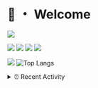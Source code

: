 # 👋 ・ Welcome
![](https://komarev.com/ghpvc/?username=Lorenzo0111)

![](https://img.shields.io/badge/Java-ED8B00?style=for-the-badge&logo=java&logoColor=white)
![](https://img.shields.io/badge/JavaScript-323330?style=for-the-badge&logo=javascript&logoColor=F7DF1E)
![](https://img.shields.io/badge/Node.js-339933?style=for-the-badge&logo=nodedotjs&logoColor=white)
![](https://img.shields.io/badge/React-20232A?style=for-the-badge&logo=react&logoColor=61DAFB)

[![](https://github-readme-stats.vercel.app/api?username=Lorenzo0111&show_icons=true&count_private=true)](https://github.com/Lorenzo0111)
![Top Langs](https://github-readme-stats.vercel.app/api/top-langs/?username=Lorenzo0111&layout=compact)

<details>
<summary>⏰ Recent Activity</summary>

<!--RECENT_ACTIVITY:start-->
1. ![prMerged] **Pull request merged:** [Lorenzo0111/SpigotUpdatesBot#4](https://github.com/Lorenzo0111/SpigotUpdatesBot/pull/4)
2. ![prMerged] **Pull request merged:** [ZombieStriker/QualityArmory#277](https://github.com/ZombieStriker/QualityArmory/pull/277)
3. ![prMerged] **Pull request merged:** [ZombieStriker/QualityArmory#272](https://github.com/ZombieStriker/QualityArmory/pull/272)
4. ![prClosed] **Pull request closed:** [ZombieStriker/QualityArmory#270](https://github.com/ZombieStriker/QualityArmory/pull/270)
5. ![issueClosed] **Issue closed:** [ZombieStriker/QualityArmory#280](https://github.com/ZombieStriker/QualityArmory/issues/280)
6. ![comment] **Commented:** [ZombieStriker/QualityArmory#280](https://github.com/ZombieStriker/QualityArmory/issues/280#issuecomment-1037913609)
7. ![issueClosed] **Issue closed:** [ZombieStriker/QualityArmory#273](https://github.com/ZombieStriker/QualityArmory/issues/273)
8. ![prMerged] **Pull request merged:** [ZombieStriker/QualityArmory#278](https://github.com/ZombieStriker/QualityArmory/pull/278)
9. ![prMerged] **Pull request merged:** [Lorenzo0111/SpigotUpdatesBot#3](https://github.com/Lorenzo0111/SpigotUpdatesBot/pull/3)
10. ![prMerged] **Pull request merged:** [Lorenzo0111/SpigotUpdatesBot#2](https://github.com/Lorenzo0111/SpigotUpdatesBot/pull/2)
<!--RECENT_ACTIVITY:end-->


<!--RECENT_ACTIVITY:last_update-->
Last Updated: Wednesday, February 16th, 2022, 12:44:10 AM
<!--RECENT_ACTIVITY:last_update_end-->
</details>

[issueOpened]: https://cdn.jsdelivr.net/gh/Readme-Workflows/Readme-Icons@main/icons/octicons/IssueOpenedOld.svg
[issueClosed]: https://cdn.jsdelivr.net/gh/Readme-Workflows/Readme-Icons@main/icons/octicons/IssueClosedOld.svg

[prOpened]: https://cdn.jsdelivr.net/gh/Readme-Workflows/Readme-Icons@main/icons/octicons/PullRequestOpened.svg
[prClosed]: https://cdn.jsdelivr.net/gh/Readme-Workflows/Readme-Icons@main/icons/octicons/PullRequestClosed.svg
[prMerged]: https://cdn.jsdelivr.net/gh/Readme-Workflows/Readme-Icons@main/icons/octicons/PullRequestMerged.svg

[comment]: https://cdn.jsdelivr.net/gh/Readme-Workflows/Readme-Icons@main/icons/octicons/Comment.svg

[changesRequested]: https://cdn.jsdelivr.net/gh/Readme-Workflows/Readme-Icons@main/icons/octicons/RequestedChanges.svg
[approved]: https://cdn.jsdelivr.net/gh/Readme-Workflows/Readme-Icons@main/icons/octicons/ApprovedChanges.svg

[repoCreated]: https://cdn.jsdelivr.net/gh/Readme-Workflows/Readme-Icons@main/icons/octicons/Repository.svg
[release]: https://cdn.jsdelivr.net/gh/Readme-Workflows/Readme-Icons@main/icons/octicons/Release.svg
[star]: https://cdn.jsdelivr.net/gh/Readme-Workflows/Readme-Icons@main/icons/octicons/StarredRepository.svg
[wiki]: https://cdn.jsdelivr.net/gh/Readme-Workflows/Readme-Icons@main/icons/octicons/Wiki.svg
[fork]: https://cdn.jsdelivr.net/gh/Readme-Workflows/Readme-Icons@main/icons/octicons/ForkedRepository.svg
[people]: https://cdn.jsdelivr.net/gh/Readme-Workflows/Readme-Icons@main/icons/octicons/People.svg
